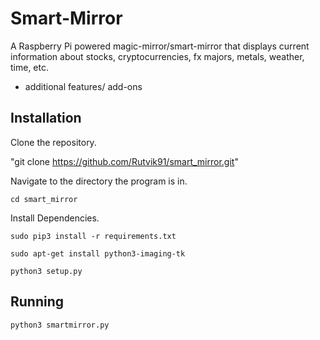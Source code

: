# Smart-Mirror

A Raspberry Pi powered magic-mirror/smart-mirror that displays current information about stocks, cryptocurrencies, fx majors, metals, weather, time, etc. 
+ additional features/ add-ons

## Installation 

Clone the repository. 

"git clone https://github.com/Rutvik91/smart_mirror.git"

Navigate to the directory the program is in.

`cd smart_mirror` 

Install Dependencies. 

`sudo pip3 install -r requirements.txt`

`sudo apt-get install python3-imaging-tk`

`python3 setup.py`


## Running 

`python3 smartmirror.py`
